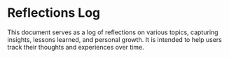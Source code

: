# Reflections Log

This document serves as a log of reflections on various topics, capturing insights, lessons learned, and personal growth. It is intended to help users track their thoughts and experiences over time.
